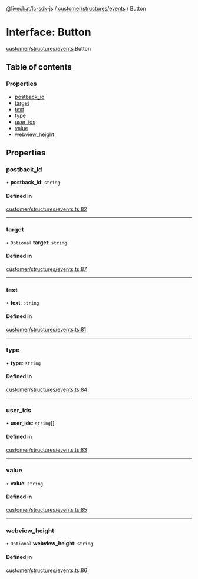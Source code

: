 [@livechat/lc-sdk-js](../README.md) / [customer/structures/events](../modules/customer_structures_events.md) / Button

# Interface: Button

[customer/structures/events](../modules/customer_structures_events.md).Button

## Table of contents

### Properties

- [postback\_id](customer_structures_events.Button.md#postback_id)
- [target](customer_structures_events.Button.md#target)
- [text](customer_structures_events.Button.md#text)
- [type](customer_structures_events.Button.md#type)
- [user\_ids](customer_structures_events.Button.md#user_ids)
- [value](customer_structures_events.Button.md#value)
- [webview\_height](customer_structures_events.Button.md#webview_height)

## Properties

### postback\_id

• **postback\_id**: `string`

#### Defined in

[customer/structures/events.ts:82](https://github.com/livechat/lc-sdk-js/blob/25e113d/src/customer/structures/events.ts#L82)

___

### target

• `Optional` **target**: `string`

#### Defined in

[customer/structures/events.ts:87](https://github.com/livechat/lc-sdk-js/blob/25e113d/src/customer/structures/events.ts#L87)

___

### text

• **text**: `string`

#### Defined in

[customer/structures/events.ts:81](https://github.com/livechat/lc-sdk-js/blob/25e113d/src/customer/structures/events.ts#L81)

___

### type

• **type**: `string`

#### Defined in

[customer/structures/events.ts:84](https://github.com/livechat/lc-sdk-js/blob/25e113d/src/customer/structures/events.ts#L84)

___

### user\_ids

• **user\_ids**: `string`[]

#### Defined in

[customer/structures/events.ts:83](https://github.com/livechat/lc-sdk-js/blob/25e113d/src/customer/structures/events.ts#L83)

___

### value

• **value**: `string`

#### Defined in

[customer/structures/events.ts:85](https://github.com/livechat/lc-sdk-js/blob/25e113d/src/customer/structures/events.ts#L85)

___

### webview\_height

• `Optional` **webview\_height**: `string`

#### Defined in

[customer/structures/events.ts:86](https://github.com/livechat/lc-sdk-js/blob/25e113d/src/customer/structures/events.ts#L86)

